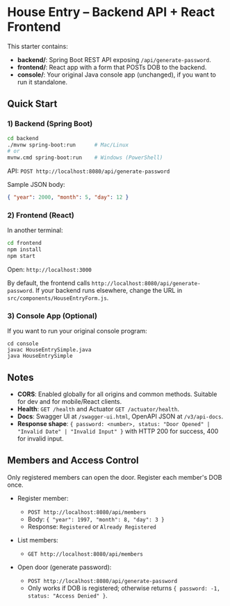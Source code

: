 # House Entry – Backend API + React Frontend

This starter contains:
- **backend/**: Spring Boot REST API exposing `/api/generate-password`.
- **frontend/**: React app with a form that POSTs DOB to the backend.
- **console/**: Your original Java console app (unchanged), if you want to run it standalone.

## Quick Start

### 1) Backend (Spring Boot)
```bash
cd backend
./mvnw spring-boot:run      # Mac/Linux
# or
mvnw.cmd spring-boot:run    # Windows (PowerShell)
```
API: `POST http://localhost:8080/api/generate-password`

Sample JSON body:
```json
{ "year": 2000, "month": 5, "day": 12 }
```

### 2) Frontend (React)
In another terminal:
```bash
cd frontend
npm install
npm start
```
Open: `http://localhost:3000`

By default, the frontend calls `http://localhost:8080/api/generate-password`. If your backend runs elsewhere, change the URL in `src/components/HouseEntryForm.js`.

### 3) Console App (Optional)
If you want to run your original console program:
```
cd console
javac HouseEntrySimple.java
java HouseEntrySimple
```

## Notes
- **CORS**: Enabled globally for all origins and common methods. Suitable for dev and for mobile/React clients.
- **Health**: `GET /health` and Actuator `GET /actuator/health`.
- **Docs**: Swagger UI at `/swagger-ui.html`, OpenAPI JSON at `/v3/api-docs`.
- **Response shape**: `{ password: <number>, status: "Door Opened" | "Invalid Date" | "Invalid Input" }` with HTTP 200 for success, 400 for invalid input.

## Members and Access Control
Only registered members can open the door. Register each member's DOB once.

- Register member:
  - `POST http://localhost:8080/api/members`
  - Body: `{ "year": 1997, "month": 8, "day": 3 }`
  - Response: `Registered` or `Already Registered`

- List members:
  - `GET http://localhost:8080/api/members`

- Open door (generate password):
  - `POST http://localhost:8080/api/generate-password`
  - Only works if DOB is registered; otherwise returns `{ password: -1, status: "Access Denied" }`.
